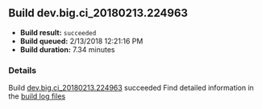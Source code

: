 ## Build dev.big.ci_20180213.224963
- **Build result:** `succeeded`
- **Build queued:** 2/13/2018 12:21:16 PM
- **Build duration:** 7.34 minutes
### Details
Build [dev.big.ci_20180213.224963](https://winappstudio.visualstudio.com/web/build.aspx?pcguid=a4ef43be-68ce-4195-a619-079b4d9834c2&builduri=vstfs%3a%2f%2f%2fBuild%2fBuild%2f24963) succeeded
Find detailed information in the [build log files](https://uwpctdiags.blob.core.windows.net/buildlogs/dev.big.ci_20180213.224963_logs.zip)
